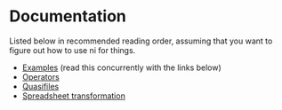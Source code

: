# Documentation
Listed below in recommended reading order, assuming that you want to figure out
how to use ni for things.

- [Examples](examples.md) (read this concurrently with the links below)
- [Operators](operators.md)
- [Quasifiles](quasifiles.md)
- [Spreadsheet transformation](spreadsheet.md)
